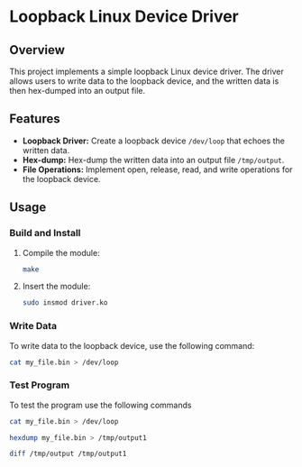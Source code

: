 # Loopback Linux Device Driver

## Overview

This project implements a simple loopback Linux device driver. The driver allows users to write data to the loopback device, and the written data is then hex-dumped into an output file.

## Features

- **Loopback Driver:** Create a loopback device `/dev/loop` that echoes the written data.
- **Hex-dump:** Hex-dump the written data into an output file `/tmp/output`.
- **File Operations:** Implement open, release, read, and write operations for the loopback device.

## Usage

### Build and Install

1. Compile the module:

    ```bash
    make
    ```

2. Insert the module:

    ```bash
    sudo insmod driver.ko
    ```

### Write Data

To write data to the loopback device, use the following command:

```bash
cat my_file.bin > /dev/loop
```

### Test Program

To test the program use the following commands

```bash
cat my_file.bin > /dev/loop

hexdump my_file.bin > /tmp/output1

diff /tmp/output /tmp/output1
```